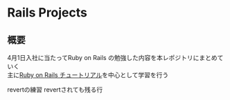 # Rails Projects


## 概要

4月1日入社に当たってRuby on Rails の勉強した内容を本レポジトリにまとめていく   
主に[Ruby on Rails チュートリアル](http://railstutorial.jp/chapters/beginning?version=4.0#sec-rubygems)を中心として学習を行う

revertの練習
revertされても残る行
